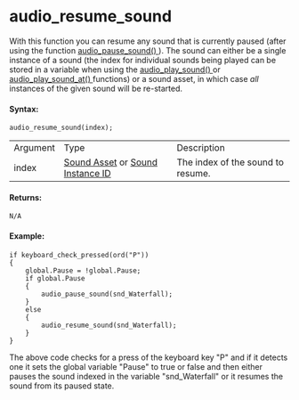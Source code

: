 # audio_resume_sound

With this function you can resume any sound that is currently paused
(after using the function [ audio_pause_sound() ](audio_pause_sound)
). The sound can either be a single instance of a sound (the index for
individual sounds being played can be stored in a variable when using
the [ audio_play_sound() ](audio_play_sound) or [
audio_play_sound_at() ](audio_play_sound_at) functions) or a sound
asset, in which case *all* instances of the given sound will be
re-started.

#### Syntax:

``` gml
audio_resume_sound(index);
```

|          |                                                                                                                                                                                    |                                   |
|----------|------------------------------------------------------------------------------------------------------------------------------------------------------------------------------------|-----------------------------------|
| Argument | Type                                                                                                                                                                               | Description                       |
| index    |  [Sound Asset](../../../../../The_Asset_Editors/Sounds) or [Sound Instance ID](../../../../../GameMaker_Language/GML_Reference/Asset_Management/Audio/audio_play_sound)    | The index of the sound to resume. |

#### Returns:

``` gml
N/A
```

#### Example:

``` gml
if keyboard_check_pressed(ord("P"))
{
    global.Pause = !global.Pause;
    if global.Pause
    {
        audio_pause_sound(snd_Waterfall);
    }
    else
    {
        audio_resume_sound(snd_Waterfall);
    }
}
```

The above code checks for a press of the keyboard key "P" and if it
detects one it sets the global variable "Pause" to true or false and
then either pauses the sound indexed in the variable "snd_Waterfall" or
it resumes the sound from its paused state.

